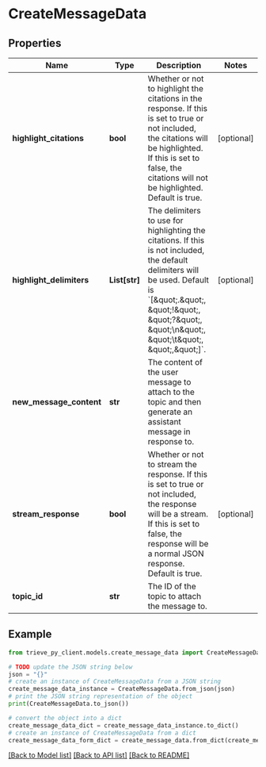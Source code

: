 # CreateMessageData


## Properties

Name | Type | Description | Notes
------------ | ------------- | ------------- | -------------
**highlight_citations** | **bool** | Whether or not to highlight the citations in the response. If this is set to true or not included, the citations will be highlighted. If this is set to false, the citations will not be highlighted. Default is true. | [optional] 
**highlight_delimiters** | **List[str]** | The delimiters to use for highlighting the citations. If this is not included, the default delimiters will be used. Default is &#x60;[\&quot;.\&quot;, \&quot;!\&quot;, \&quot;?\&quot;, \&quot;\\n\&quot;, \&quot;\\t\&quot;, \&quot;,\&quot;]&#x60;. | [optional] 
**new_message_content** | **str** | The content of the user message to attach to the topic and then generate an assistant message in response to. | 
**stream_response** | **bool** | Whether or not to stream the response. If this is set to true or not included, the response will be a stream. If this is set to false, the response will be a normal JSON response. Default is true. | [optional] 
**topic_id** | **str** | The ID of the topic to attach the message to. | 

## Example

```python
from trieve_py_client.models.create_message_data import CreateMessageData

# TODO update the JSON string below
json = "{}"
# create an instance of CreateMessageData from a JSON string
create_message_data_instance = CreateMessageData.from_json(json)
# print the JSON string representation of the object
print(CreateMessageData.to_json())

# convert the object into a dict
create_message_data_dict = create_message_data_instance.to_dict()
# create an instance of CreateMessageData from a dict
create_message_data_form_dict = create_message_data.from_dict(create_message_data_dict)
```
[[Back to Model list]](../README.md#documentation-for-models) [[Back to API list]](../README.md#documentation-for-api-endpoints) [[Back to README]](../README.md)


